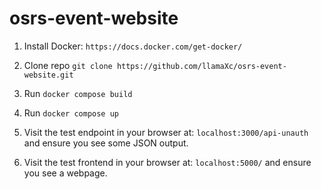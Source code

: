 # osrs-event-website

1. Install Docker: `https://docs.docker.com/get-docker/`

2. Clone repo `git clone https://github.com/llamaXc/osrs-event-website.git`

3. Run `docker compose build`

4. Run `docker compose up`

5. Visit the test endpoint in your browser at: `localhost:3000/api-unauth` and ensure you see some JSON output.

6. Visit the test frontend in your browser at: `localhost:5000/` and ensure you see a webpage.
